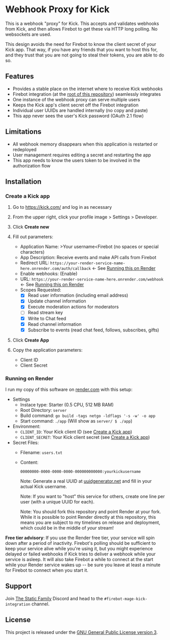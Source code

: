 # Webhook Proxy for Kick

This is a webhook "proxy" for Kick. This accepts and validates webhooks from Kick, and then allows Firebot to get these via HTTP long polling. No websockets are used.

This design avoids the need for Firebot to know the client secret of your Kick app. That way, if you have any friends that you want to host this for, and they trust that you are not going to steal their tokens, you are able to do so.

## Features

- Provides a stable place on the internet where to receive Kick webhooks
- Firebot integration (at the [root of this repository](/)) seamlessly integrates
- One instance of the webhook proxy can serve multiple users
- Keeps the Kick app's client secret off the Firebot integration
- Individual user UUIDs are handled internally (no copy and paste)
- This app never sees the user's Kick password (OAuth 2.1 flow)

## Limitations

- All webhook memory disappears when this application is restarted or redeployed
- User management requires editing a secret and restarting the app
- This app needs to know the users token to be involved in the authorization flow

## Installation

### Create a Kick app

1. Go to <https://kick.com/> and log in as necessary

2. From the upper right, click your profile image &gt; Settings &gt; Developer.

3. Click **Create new**

4. Fill out parameters:

    - Application Name: &gt;Your username&lt;Firebot (no spaces or special characters)
    - App Description: Receive events and make API calls from Firebot
    - Redirect URL: `https://your-render-service-name-here.onrender.com/auth/callback` <- See [Running this on Render](#running-on-render)
    - Enable webhooks: (Enable)
    - URL: `https://your-render-service-name-here.onrender.com/webhook` <- See [Running this on Render](#running-on-render)
    - Scopes Requested:
        - [x] Read user information (including email address)
        - [x] Update channel information
        - [x] Execute moderation actions for moderators
        - [ ] Read stream key
        - [x] Write to Chat feed
        - [x] Read channel information
        - [x] Subscribe to events (read chat feed, follows, subscribes, gifts)

5. Click **Create App**

6. Copy the application parameters:

    - Client ID
    - Client Secret

### Running on Render

I run my copy of this software on [render.com](https://render.com) with this setup:

- Settings
  - Instace type: Starter (0.5 CPU, 512 MB RAM)
  - Root Directory: `server`
  - Build command: `go build -tags netgo -ldflags '-s -w' -o app`
  - Start command: `./app` (Will show as `server/ $ ./app`)
- Environment:
  - `CLIENT_ID`: Your Kick client ID (see [Create a Kick app](#create-a-kick-app))
  - `CLIENT_SECRET`: Your Kick client secret (see [Create a Kick app](#create-a-kick-app))
- Secret Files:
  - Filename: `users.txt`
  - Content:

    ```text
    00000000-0000-0000-0000-000000000000:yourkickusername
    ```

    Note: Generate a real UUID at [uuidgenerator.net](https://www.uuidgenerator.net/) and fill in your actual Kick username.

    Note: If you want to "host" this service for others, create one line per user (with a unique UUID for each).

    Note: You should fork this repository and point Render at your fork. While it is possible to point Render directly at this repository, this means you are subject to my timelines on release and deployment, which could be in the middle of _your_ stream!

**Free tier advisory**: If you use the Render free tier, your service will spin down after a period of inactivity. Firebot's polling should be sufficient to keep your service alive while you're using it, but you might experience delayed or failed webhooks if Kick tries to deliver a webhook while your service is asleep. It will also take Firebot a while to connect at the start while your Render service wakes up -- be sure you leave at least a minute for Firebot to connect when you start it.

## Support

Join [The Static Family](https://discord.gg/hzDYKzG9Zp) Discord and head to the `#firebot-mage-kick-integration` channel.

## License

This project is released under the [GNU General Public License version 3](/LICENSE).

